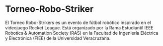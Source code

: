 # Torneo-Robo-Striker
El Torneo Robo-Strikers es un evento de fútbol robótico inspirado en el videojuego Rocket League. Está organizado por la Rama Estudiantil IEEE Robotics &amp; Automation Society (RAS) en la Facultad de Ingeniería Eléctrica y Electrónica (FIEE) de la Universidad Veracruzana.
